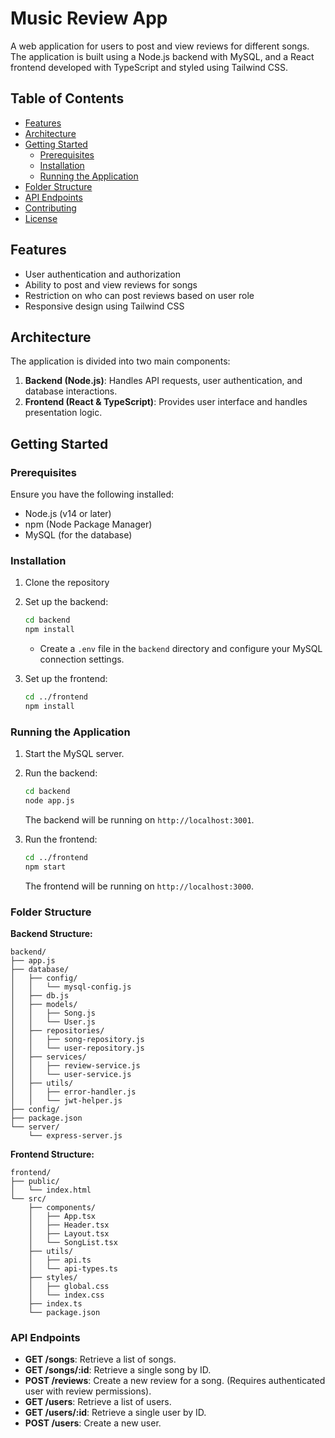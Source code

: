 # Music Review App

A web application for users to post and view reviews for different songs. The application is built using a Node.js backend with MySQL, and a React frontend developed with TypeScript and styled using Tailwind CSS.

## Table of Contents

- [Features](#features)
- [Architecture](#architecture)
- [Getting Started](#getting-started)
  - [Prerequisites](#prerequisites)
  - [Installation](#installation)
  - [Running the Application](#running-the-application)
- [Folder Structure](#folder-structure)
- [API Endpoints](#api-endpoints)
- [Contributing](#contributing)
- [License](#license)

## Features

- User authentication and authorization
- Ability to post and view reviews for songs
- Restriction on who can post reviews based on user role
- Responsive design using Tailwind CSS

## Architecture

The application is divided into two main components:

1. **Backend (Node.js)**: Handles API requests, user authentication, and database interactions.
2. **Frontend (React & TypeScript)**: Provides user interface and handles presentation logic.

## Getting Started

### Prerequisites

Ensure you have the following installed:

- Node.js (v14 or later)
- npm (Node Package Manager)
- MySQL (for the database)

### Installation

1. Clone the repository



2. Set up the backend:

   ```bash
   cd backend
   npm install
   ```

   - Create a `.env` file in the `backend` directory and configure your MySQL connection settings.

3. Set up the frontend:

   ```bash
   cd ../frontend
   npm install
   ```

### Running the Application

1. Start the MySQL server.
2. Run the backend:

   ```bash
   cd backend
   node app.js
   ```

   The backend will be running on `http://localhost:3001`.

3. Run the frontend:

   ```bash
   cd ../frontend
   npm start
   ```

   The frontend will be running on `http://localhost:3000`.

### Folder Structure

**Backend Structure:**

```
backend/
├── app.js
├── database/
│   ├── config/
│   │   └── mysql-config.js
│   ├── db.js
│   ├── models/
│   │   ├── Song.js
│   │   └── User.js
│   ├── repositories/
│   │   ├── song-repository.js
│   │   └── user-repository.js
│   ├── services/
│   │   ├── review-service.js
│   │   └── user-service.js
│   ├── utils/
│   │   ├── error-handler.js
│   │   └── jwt-helper.js
├── config/
├── package.json
└── server/
    └── express-server.js
```

**Frontend Structure:**

```
frontend/
├── public/
│   └── index.html
└── src/
    ├── components/
    │   ├── App.tsx
    │   ├── Header.tsx
    │   ├── Layout.tsx
    │   └── SongList.tsx
    ├── utils/
    │   ├── api.ts
    │   └── api-types.ts
    ├── styles/
    │   ├── global.css
    │   └── index.css
    ├── index.ts
    └── package.json
```

### API Endpoints

- **GET /songs**: Retrieve a list of songs.
- **GET /songs/:id**: Retrieve a single song by ID.
- **POST /reviews**: Create a new review for a song. (Requires authenticated user with review permissions).
- **GET /users**: Retrieve a list of users.
- **GET /users/:id**: Retrieve a single user by ID.
- **POST /users**: Create a new user.






